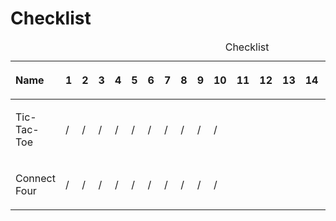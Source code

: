 Checklist
=========

<table style="width:100%;">
<caption>Checklist</caption>
<colgroup>
<col width="15%" />
<col width="4%" />
<col width="4%" />
<col width="4%" />
<col width="4%" />
<col width="4%" />
<col width="4%" />
<col width="4%" />
<col width="4%" />
<col width="4%" />
<col width="4%" />
<col width="4%" />
<col width="4%" />
<col width="4%" />
<col width="4%" />
<col width="4%" />
<col width="4%" />
<col width="4%" />
<col width="4%" />
<col width="4%" />
<col width="4%" />
<col width="4%" />
</colgroup>
<thead>
<tr class="header">
<th align="left"><p>Name</p></th>
<th align="left"><p>1</p></th>
<th align="left"><p>2</p></th>
<th align="left"><p>3</p></th>
<th align="left"><p>4</p></th>
<th align="left"><p>5</p></th>
<th align="left"><p>6</p></th>
<th align="left"><p>7</p></th>
<th align="left"><p>8</p></th>
<th align="left"><p>9</p></th>
<th align="left"><p>10</p></th>
<th align="left"><p>11</p></th>
<th align="left"><p>12</p></th>
<th align="left"><p>13</p></th>
<th align="left"><p>14</p></th>
<th align="left"><p>15</p></th>
<th align="left"><p>16</p></th>
<th align="left"><p>17</p></th>
<th align="left"><p>18</p></th>
<th align="left"><p>19</p></th>
<th align="left"><p>20</p></th>
<th align="left"><p>21</p></th>
</tr>
</thead>
<tbody>
<tr class="odd">
<td align="left"><p>Tic-Tac-Toe</p></td>
<td align="left"><p>/</p></td>
<td align="left"><p>/</p></td>
<td align="left"><p>/</p></td>
<td align="left"><p>/</p></td>
<td align="left"><p>/</p></td>
<td align="left"><p>/</p></td>
<td align="left"><p>/</p></td>
<td align="left"><p>/</p></td>
<td align="left"><p>/</p></td>
<td align="left"><p>/</p></td>
</tr>
<tr class="even">
<td align="left"><p>Connect Four</p></td>
<td align="left"><p>/</p></td>
<td align="left"><p>/</p></td>
<td align="left"><p>/</p></td>
<td align="left"><p>/</p></td>
<td align="left"><p>/</p></td>
<td align="left"><p>/</p></td>
<td align="left"><p>/</p></td>
<td align="left"><p>/</p></td>
<td align="left"><p>/</p></td>
<td align="left"><p>/</p></td>
</tr>
</tbody>
</table>


